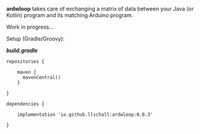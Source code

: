 **ardwloop** takes care of exchanging a matrix of data between your Java (or Kotlin) program and its matching Arduino program.

Work in progress...

Setup (Gradle/Groovy):

***build.gradle***

`repositories {`
```
    maven {
      mavenCentral()
    }
```
`}`

`dependencies {`

```
    implementation 'io.github.llschall:ardwloop:0.0.3'
```
`}`
